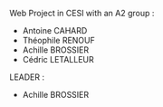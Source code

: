 Web Project in CESI with an A2 group :

  - Antoine CAHARD
  - Théophile RENOUF
  - Achille BROSSIER
  - Cédric LETALLEUR
  
LEADER : 

  - Achille BROSSIER
  
